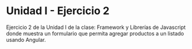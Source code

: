 # Unidad I - Ejercicio 2

Ejercicio 2 de la Unidad I de la clase: Framework y Librerías de Javascript donde muestra un formulario que permita agregar productos a un listado usando Angular.

